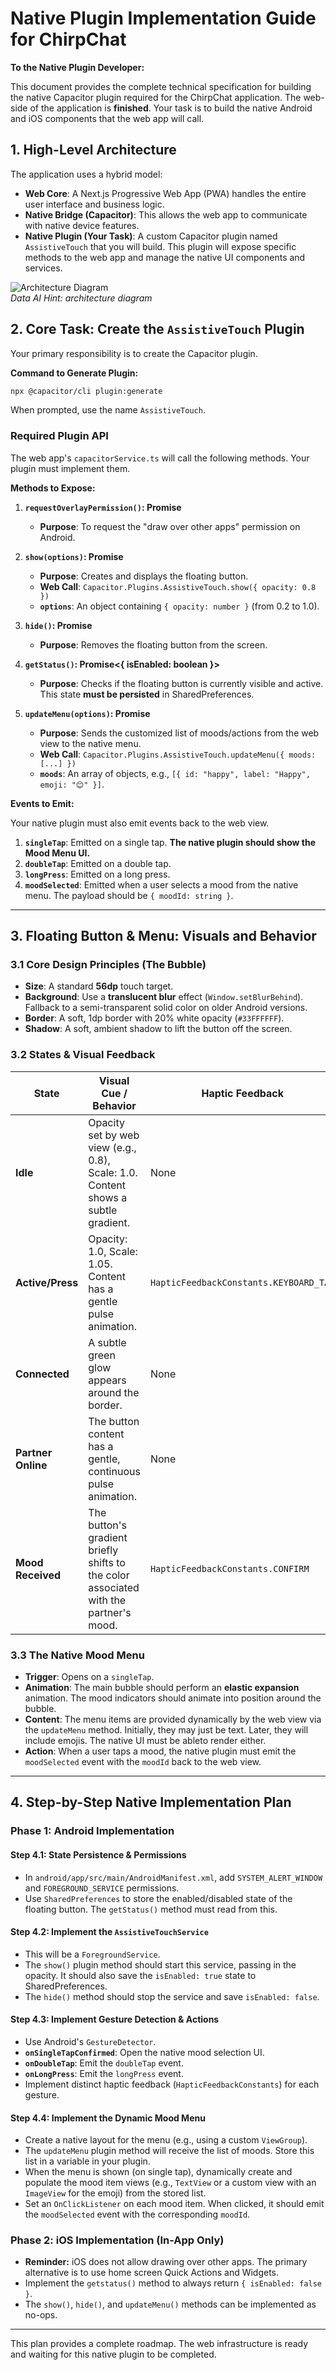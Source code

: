 
# Native Plugin Implementation Guide for ChirpChat

**To the Native Plugin Developer:**

This document provides the complete technical specification for building the native Capacitor plugin required for the ChirpChat application. The web-side of the application is **finished**. Your task is to build the native Android and iOS components that the web app will call.

## 1. High-Level Architecture

The application uses a hybrid model:
- **Web Core**: A Next.js Progressive Web App (PWA) handles the entire user interface and business logic.
- **Native Bridge (Capacitor)**: This allows the web app to communicate with native device features.
- **Native Plugin (Your Task)**: A custom Capacitor plugin named `AssistiveTouch` that you will build. This plugin will expose specific methods to the web app and manage the native UI components and services.

![Architecture Diagram](https://placehold.co/800x300.png?text=WebApp%20%3C-%3E%20Capacitor%20%3C-%3E%20Native%20Plugin)
<br/>
*Data AI Hint: architecture diagram*

## 2. Core Task: Create the `AssistiveTouch` Plugin

Your primary responsibility is to create the Capacitor plugin.

**Command to Generate Plugin:**
```bash
npx @capacitor/cli plugin:generate
```
When prompted, use the name `AssistiveTouch`.

### Required Plugin API

The web app's `capacitorService.ts` will call the following methods. Your plugin must implement them.

**Methods to Expose:**

1.  **`requestOverlayPermission()`: Promise<void>**
    *   **Purpose**: To request the "draw over other apps" permission on Android.

2.  **`show(options)`: Promise<void>**
    *   **Purpose**: Creates and displays the floating button.
    *   **Web Call**: `Capacitor.Plugins.AssistiveTouch.show({ opacity: 0.8 })`
    *   **`options`**: An object containing `{ opacity: number }` (from 0.2 to 1.0).

3.  **`hide()`: Promise<void>**
    *   **Purpose**: Removes the floating button from the screen.

4.  **`getStatus()`: Promise<{ isEnabled: boolean }>**
    *   **Purpose**: Checks if the floating button is currently visible and active. This state **must be persisted** in SharedPreferences.

5.  **`updateMenu(options)`: Promise<void>**
    *   **Purpose**: Sends the customized list of moods/actions from the web view to the native menu.
    *   **Web Call**: `Capacitor.Plugins.AssistiveTouch.updateMenu({ moods: [...] })`
    *   **`moods`**: An array of objects, e.g., `[{ id: "happy", label: "Happy", emoji: "😊" }]`.

**Events to Emit:**

Your native plugin must also emit events back to the web view.

1.  **`singleTap`**: Emitted on a single tap. **The native plugin should show the Mood Menu UI.**
2.  **`doubleTap`**: Emitted on a double tap.
3.  **`longPress`**: Emitted on a long press.
4.  **`moodSelected`**: Emitted when a user selects a mood from the native menu. The payload should be `{ moodId: string }`.

---

## 3. Floating Button & Menu: Visuals and Behavior

### 3.1 Core Design Principles (The Bubble)
*   **Size**: A standard **56dp** touch target.
*   **Background**: Use a **translucent blur** effect (`Window.setBlurBehind`). Fallback to a semi-transparent solid color on older Android versions.
*   **Border**: A soft, 1dp border with 20% white opacity (`#33FFFFFF`).
*   **Shadow**: A soft, ambient shadow to lift the button off the screen.

### 3.2 States & Visual Feedback
| State           | Visual Cue / Behavior                                                               | Haptic Feedback       |
| --------------- | ----------------------------------------------------------------------------------- | --------------------- |
| **Idle**        | Opacity set by web view (e.g., 0.8), Scale: 1.0. Content shows a subtle gradient.   | None                  |
| **Active/Press**| Opacity: 1.0, Scale: 1.05. Content has a gentle pulse animation.                    | `HapticFeedbackConstants.KEYBOARD_TAP` |
| **Connected**   | A subtle green glow appears around the border.                                      | None                  |
| **Partner Online** | The button content has a gentle, continuous pulse animation.                     | None                  |
| **Mood Received**| The button's gradient briefly shifts to the color associated with the partner's mood. | `HapticFeedbackConstants.CONFIRM` |

### 3.3 The Native Mood Menu
*   **Trigger**: Opens on a `singleTap`.
*   **Animation**: The main bubble should perform an **elastic expansion** animation. The mood indicators should animate into position around the bubble.
*   **Content**: The menu items are provided dynamically by the web view via the `updateMenu` method. Initially, they may just be text. Later, they will include emojis. The native UI must be ableto render either.
*   **Action**: When a user taps a mood, the native plugin must emit the `moodSelected` event with the `moodId` back to the web view.

---

## 4. Step-by-Step Native Implementation Plan

### Phase 1: Android Implementation

#### **Step 4.1: State Persistence & Permissions**
*   In `android/app/src/main/AndroidManifest.xml`, add `SYSTEM_ALERT_WINDOW` and `FOREGROUND_SERVICE` permissions.
*   Use `SharedPreferences` to store the enabled/disabled state of the floating button. The `getStatus()` method must read from this.

#### **Step 4.2: Implement the `AssistiveTouchService`**
*   This will be a `ForegroundService`.
*   The `show()` plugin method should start this service, passing in the opacity. It should also save the `isEnabled: true` state to SharedPreferences.
*   The `hide()` method should stop the service and save `isEnabled: false`.

#### **Step 4.3: Implement Gesture Detection & Actions**
*   Use Android's `GestureDetector`.
*   **`onSingleTapConfirmed`**: Open the native mood selection UI.
*   **`onDoubleTap`**: Emit the `doubleTap` event.
*   **`onLongPress`**: Emit the `longPress` event.
*   Implement distinct haptic feedback (`HapticFeedbackConstants`) for each gesture.

#### **Step 4.4: Implement the Dynamic Mood Menu**
*   Create a native layout for the menu (e.g., using a custom `ViewGroup`).
*   The `updateMenu` plugin method will receive the list of moods. Store this list in a variable in your plugin.
*   When the menu is shown (on single tap), dynamically create and populate the mood item views (e.g., `TextView` or a custom view with an `ImageView` for the emoji) from the stored list.
*   Set an `OnClickListener` on each mood item. When clicked, it should emit the `moodSelected` event with the corresponding `moodId`.

### Phase 2: iOS Implementation (In-App Only)
*   **Reminder:** iOS does not allow drawing over other apps. The primary alternative is to use home screen Quick Actions and Widgets.
*   Implement the `getstatus()` method to always return `{ isEnabled: false }`.
*   The `show()`, `hide()`, and `updateMenu()` methods can be implemented as no-ops.

---

This plan provides a complete roadmap. The web infrastructure is ready and waiting for this native plugin to be completed.
